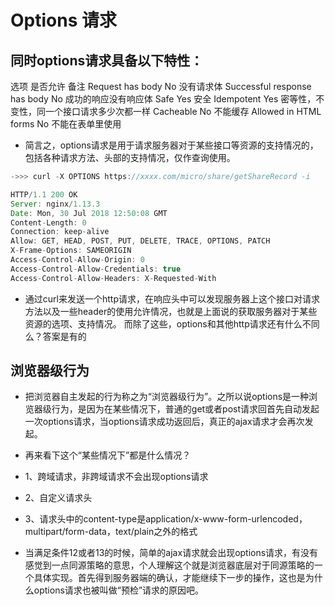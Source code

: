 # Options 请求

## 同时options请求具备以下特性：

选项	是否允许	备注
Request has body	No	没有请求体
Successful response has body	No	成功的响应没有响应体
Safe	Yes	安全
Idempotent	Yes	密等性，不变性，同一个接口请求多少次都一样
Cacheable	No	不能缓存
Allowed in HTML forms	No	不能在表单里使用

- 简言之，options请求是用于请求服务器对于某些接口等资源的支持情况的，包括各种请求方法、头部的支持情况，仅作查询使用。

```javascript
->>> curl -X OPTIONS https://xxxx.com/micro/share/getShareRecord -i

HTTP/1.1 200 OK
Server: nginx/1.13.3
Date: Mon, 30 Jul 2018 12:50:08 GMT
Content-Length: 0
Connection: keep-alive
Allow: GET, HEAD, POST, PUT, DELETE, TRACE, OPTIONS, PATCH
X-Frame-Options: SAMEORIGIN
Access-Control-Allow-Origin: 0
Access-Control-Allow-Credentials: true
Access-Control-Allow-Headers: X-Requested-With

```

- 通过curl来发送一个http请求，在响应头中可以发现服务器上这个接口对请求方法以及一些header的使用允许情况，也就是上面说的获取服务器对于某些资源的选项、支持情况。
而除了这些，options和其他http请求还有什么不同么？答案是有的

## 浏览器级行为

- 把浏览器自主发起的行为称之为“浏览器级行为”。之所以说options是一种浏览器级行为，是因为在某些情况下，普通的get或者post请求回首先自动发起一次options请求，当options请求成功返回后，真正的ajax请求才会再次发起。

- 再来看下这个“某些情况下”都是什么情况？

- 1、跨域请求，非跨域请求不会出现options请求
- 2、自定义请求头
- 3、请求头中的content-type是application/x-www-form-urlencoded，multipart/form-data，text/plain之外的格式

- 当满足条件12或者13的时候，简单的ajax请求就会出现options请求，有没有感觉到一点同源策略的意思，个人理解这个就是浏览器底层对于同源策略的一个具体实现。首先得到服务器端的确认，才能继续下一步的操作，这也是为什么options请求也被叫做“预检”请求的原因吧。

